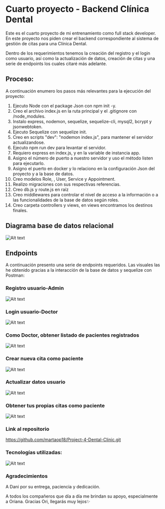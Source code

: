 #       Cuarto proyecto - Backend Clínica Dental

Este es el cuarto proyecto de mi entrenamiento como full stack developer. En este proyecto nos piden crear el  backend correspondiente al sistema de gestión de citas para una Clínica Dental. 

Dentro de los requerimientos tenemos la creación del registro y el login como usuario, así como la actualización de datos, creación de citas y una serie de endpoints los cuales citaré más adelante. 

## Proceso:
A continuación enumero los pasos más relevantes para la ejecución del proyecto:
1. Ejecuto Node con el package Json con npm init -y.
2. Creo el archivo index.js en la ruta principal y el .gitignore con /node_modules.
3. Instalo express, nodemon, sequelize, sequelize-cli, mysql2, bcrypt y jsonwebtoken.
4.  Ejecuto Sequelize con sequelize init.
5.  Creo en scripts "dev": "nodemon index.js", para mantener el servidor actualizandose.
6.  Ejecuto npm run dev para levantar el servidor.
7.  Requiero express en index.js, y en la variable de instancia app. 
8. Asigno el número de  puerto a nuestro servidor y uso el método listen para ejecutarlo.
9. Asigno el puerto en docker y lo relaciono en la configuración Json del proyecto y a la base de datos.
10. Creo modelos Role, , User, Service y Appointment.
11. Realizo migraciones con sus respectivas referencias.
12. Creo db.js y route.js en raíz
13.  Creo middlewares para controlar el nivel de acceso a la información o a las funcionalidades de la base de datos según roles.   
14. Creo carpeta controllers y views, en views encontramos los destinos finales.
    
## Diagrama base de datos relacional
![Alt text](img/relational%20db.jpg)

## Endpoints

A continuación presento una serie de endpoints requeridos. Las visuales las he obtenido gracias a la interacción de la base de datos y sequelize con Postman:

### Registro usuario-Admin
![Alt text](img/Admin%20register.jpg)

### Login usuario-Doctor 
![Alt text](img/Doctor%20Login.jpg)

### Como Doctor, obtener listado de pacientes registrados
![Alt text](img/Get%20all%20patients%20as%20a%20Doctor.jpg)

### Crear nueva cita como paciente
![Alt text](img/create%20new%20appoint%20Judit.jpg)


### Actualizar datos usuario
![Alt text](img/UPDATE.jpg)

### Obtener tus propias citas como paciente
![Alt text](img/Get%20your%20own%20appointments%20Ema.jpg)




### Link al repositorio
https://github.com/martaop18/Project-4-Dental-Clinic.git



### Tecnologías utilizadas: 

![Alt text](img/Tecnologías.jpg)

### Agradecimientos

A Dani por su entrega, paciencia y dedicación.

A todos los compañeros que día a día me brindan su apoyo, especialmente a Oriana.
Gracias Ori, llegarás muy lejos✨